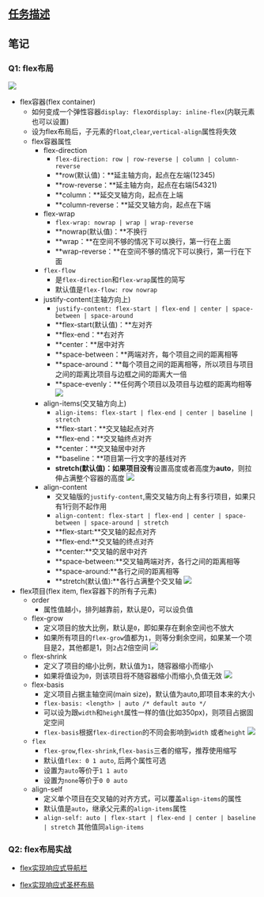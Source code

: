 ## [任务描述](http://ife.baidu.com/course/detail/id/114)

## 笔记

### Q1: flex布局
![](http://www.ruanyifeng.com/blogimg/asset/2015/bg2015071004.png)

- flex容器(flex container)
	- 如何变成一个弹性容器`display: flex`or`display: inline-flex`(内联元素也可以设置)
	- 设为flex布局后，子元素的`float`,`clear`,`vertical-align`属性将失效
	- flex容器属性
		- flex-direction
			- `flex-direction: row | row-reverse | column | column-reverse`
			- **row(默认值)：**延主轴方向，起点在左端(12345)
			- **row-reverse：**延主轴方向，起点在右端(54321)
			- **column：**延交叉轴方向，起点在上端
			- **column-reverse：**延交叉轴方向，起点在下端
		- flex-wrap
			- `flex-wrap: nowrap | wrap | wrap-reverse`
			- **nowrap(默认值)：**不换行
			- **wrap：**在空间不够的情况下可以换行，第一行在上面
			- **wrap-reverse：**在空间不够的情况下可以换行，第一行在下面
		- `flex-flow`
			- 是`flex-direction`和`flex-wrap`属性的简写
			- 默认值是`flex-flow: row nowrap`
		- justify-content(主轴方向上)
			- `justify-content: flex-start | flex-end | center | space-between | space-around`
			- **flex-start(默认值)：**左对齐
			- **flex-end：**右对齐
			- **center：**居中对齐
			- **space-between：**两端对齐，每个项目之间的距离相等
			- **space-around：**每个项目之间的距离相等，所以项目与项目之间的距离比项目与边框之间的距离大一倍
			- **space-evenly：**任何两个项目以及项目与边框的距离均相等
			![](https://cdn.css-tricks.com/wp-content/uploads/2013/04/justify-content-2.svg)
		- align-items(交叉轴方向上)
			- `align-items: flex-start | flex-end | center | baseline | stretch`
			- **flex-start：**交叉轴起点对齐
			- **flex-end：**交叉轴终点对齐
			- **center：**交叉轴居中对齐
			- **baseline：**项目第一行文字的基线对齐
			- **stretch(默认值)：**如果项目**没有**设置高度或者高度为**auto**，则拉伸占满整个容器的高度
			![](http://upload-images.jianshu.io/upload_images/5138806-ec26abbafb5f9156.gif?imageMogr2/auto-orient/strip)
		- align-content
			- 交叉轴版的`justify-content`,需交叉轴方向上有多行项目，如果只有1行则不起作用
			- `align-content: flex-start | flex-end | center | space-between | space-around | stretch`
			- **flex-start:**交叉轴的起点对齐
			- **flex-end:**交叉轴的终点对齐
			- **center:**交叉轴的居中对齐
			- **space-between:**交叉轴两端对齐，各行之间的距离相等
			- **space-around:**各行之间的距离相等
			- **stretch(默认值):**各行占满整个交叉轴
			![](http://www.ruanyifeng.com/blogimg/asset/2015/bg2015071012.png)
- flex项目(flex item, flex容器下的所有子元素)
	- order
		- 属性值越小，排列越靠前，默认是0，可以设负值
	- flex-grow
		- 定义项目的放大比例，默认是`0`，即如果存在剩余空间也不放大
		- 如果所有项目的`flex-grow`值都为`1`，则等分剩余空间，如果某一个项目是2，其他都是1，则`2`占2倍空间
		![](http://upload-images.jianshu.io/upload_images/5138806-f35c86e614a3d80b.gif?imageMogr2/auto-orient/strip)
	- flex-shrink
		- 定义了项目的缩小比例，默认值为`1`，随容器缩小而缩小
		- 如果将值设为`0`，则该项目将不随容器缩小而缩小,负值无效
		![](http://upload-images.jianshu.io/upload_images/5138806-9dc8e0053f71c01f.gif?imageMogr2/auto-orient/strip)
	- flex-basis
		- 定义项目占据主轴空间(main size)，默认值为auto,即项目本来的大小
		- `flex-basis: <length> | auto /* default auto */`
		- 可以设为跟`width`和`height`属性一样的值(比如350px)，则项目占据固定空间
		- `flex-basis`根据`flex-direction`的不同会影响到`width` 或者`height`
		![](http://upload-images.jianshu.io/upload_images/5138806-6155698a8e2b0f1d.gif?imageMogr2/auto-orient/strip)
	- `flex`
		- `flex-grow`,`flex-shrink`,`flex-basis`三者的缩写，推荐使用缩写
		- 默认值`flex: 0 1 auto`, 后两个属性可选
		- 设置为`auto`等价于`1 1 auto`
		- 设置为`none`等价于`0 0 auto`
	- align-self
		- 定义单个项目在交叉轴的对齐方式，可以覆盖`align-items`的属性
		- 默认值是`auto`，继承父元素的`align-items`属性
		- `align-self: auto | flex-start | flex-end | center | baseline | stretch` 其他值同`align-items`


### Q2: flex布局实战
- [flex实现响应式导航栏](https://codepen.io/hope0821/pen/brmPpv?editors=1100#0)

- [flex实现响应式圣杯布局](https://codepen.io/hope0821/pen/YxRXxK?editors=1100)
